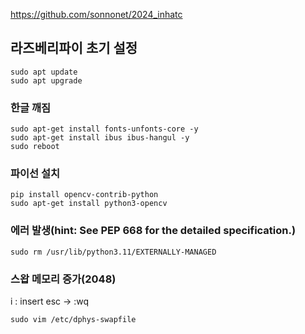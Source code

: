 <https://github.com/sonnonet/2024_inhatc>  
## 라즈베리파이 초기 설정
    sudo apt update  
    sudo apt upgrade

### 한글 깨짐
    sudo apt-get install fonts-unfonts-core -y  
    sudo apt-get install ibus ibus-hangul -y
    sudo reboot

### 파이선 설치
    pip install opencv-contrib-python  
    sudo apt-get install python3-opencv

### 에러 발생(hint: See PEP 668 for the detailed specification.)
    sudo rm /usr/lib/python3.11/EXTERNALLY-MANAGED

### 스왑 메모리 증가(2048)
i : insert
esc -> :wq

    sudo vim /etc/dphys-swapfile
